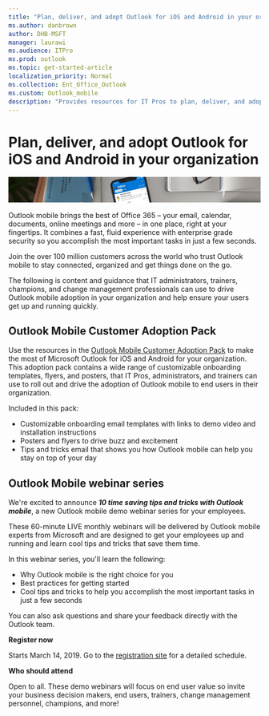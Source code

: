 ```yaml
---
title: "Plan, deliver, and adopt Outlook for iOS and Android in your organization"
ms.author: danbrown
author: DHB-MSFT
manager: laurawi
ms.audience: ITPro
ms.prod: outlook
ms.topic: get-started-article
localization_priority: Normal
ms.collection: Ent_Office_Outlook
ms.custom: Outlook_mobile
description: "Provides resources for IT Pros to plan, deliver, and adopt Outlook for iOS and Android in your organization"
---
```


# Plan, deliver, and adopt Outlook for iOS and Android in your organization

![Mobile phone on a desk showing Outlook for iOS and Android](images/banner.png)

Outlook mobile brings the best of Office 365 – your email, calendar, documents, online meetings and more – in one place, right at your fingertips. It combines a fast, fluid experience with enterprise grade security so you accomplish the most important tasks in just a few seconds.

Join the over 100 million customers across the world who trust Outlook mobile to stay connected, organized and get things done on the go.

The following is content and guidance that IT administrators, trainers, champions, and change management professionals can use to drive Outlook mobile adoption in your organization and help ensure your users get up and running quickly.  

## Outlook Mobile Customer Adoption Pack

Use the resources in the [Outlook Mobile Customer Adoption Pack](https://aka.ms/OutlookmobileCAP) to make the most of Microsoft Outlook for iOS and Android for your organization. This adoption pack contains a wide range of customizable onboarding templates, flyers, and posters, that IT Pros, administrators, and trainers can use to roll out and drive the adoption of Outlook mobile to end users in their organization.
 
Included in this pack:

- Customizable onboarding email templates with links to demo video and installation instructions
- Posters and flyers to drive buzz and excitement
- Tips and tricks email that shows you how Outlook mobile can help you stay on top of your day


## Outlook Mobile webinar series

We're excited to announce ***10 time saving tips and tricks with Outlook mobile***, a new Outlook mobile demo webinar series for your employees.

These 60-minute LIVE monthly webinars will be delivered by Outlook mobile experts from Microsoft and are designed to get your employees up and running and learn cool tips and tricks that save them time.

In this webinar series, you'll learn the following:
- Why Outlook mobile is the right choice for you
- Best practices for getting started
- Cool tips and tricks to help you accomplish the most important tasks in just a few seconds

You can also ask questions and share your feedback directly with the Outlook team.

**Register now** 

Starts March 14, 2019. Go to the [registration site](https://aka.ms/JoinOutlookmobile) for a detailed schedule.

**Who should attend**

Open to all. These demo webinars will focus on end user value so invite your business decision makers, end users, trainers, change management personnel, champions, and more!